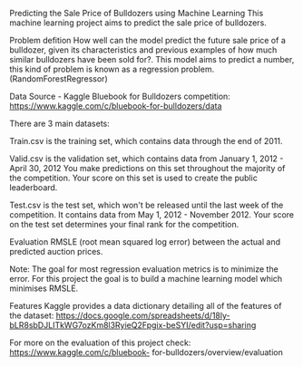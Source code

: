 Predicting the Sale Price of Bulldozers using Machine Learning
This machine learning project aims to predict the sale price of bulldozers.

Problem defition How well can the model predict the future sale price of a bulldozer, given its characteristics and previous examples of how much similar bulldozers have been sold for?. This model aims to predict a number, this kind of problem is known as a regression problem.(RandomForestRegressor)

Data Source - Kaggle Bluebook for Bulldozers competition: https://www.kaggle.com/c/bluebook-for-bulldozers/data

There are 3 main datasets:

Train.csv is the training set, which contains data through the end of 2011.

Valid.csv is the validation set, which contains data from January 1, 2012 - April 30, 2012 You make predictions on this set throughout the majority of the competition. Your score on this set is used to create the public leaderboard.

Test.csv is the test set, which won't be released until the last week of the competition. It contains data from May 1, 2012 - November 2012. Your score on the test set determines your final rank for the competition.

Evaluation RMSLE (root mean squared log error) between the actual and predicted auction prices.

Note: The goal for most regression evaluation metrics is to minimize the error. For this project the goal is to build a machine learning model which minimises RMSLE.

Features Kaggle provides a data dictionary detailing all of the features of the dataset: https://docs.google.com/spreadsheets/d/18ly-bLR8sbDJLITkWG7ozKm8l3RyieQ2Fpgix-beSYI/edit?usp=sharing

For more on the evaluation of this project check: https://www.kaggle.com/c/bluebook- for-bulldozers/overview/evaluation
